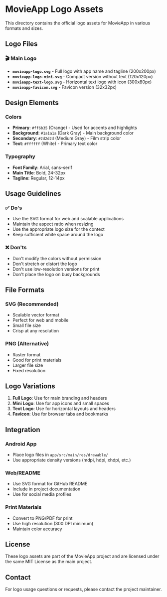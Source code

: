 # MovieApp Logo Assets

This directory contains the official logo assets for MovieApp in various formats and sizes.

## Logo Files

### 🎬 Main Logo
- **`movieapp-logo.svg`** - Full logo with app name and tagline (200x200px)
- **`movieapp-logo-mini.svg`** - Compact version without text (120x120px)
- **`movieapp-text-logo.svg`** - Horizontal text logo with icon (300x80px)
- **`movieapp-favicon.svg`** - Favicon version (32x32px)

## Design Elements

### Colors
- **Primary**: `#ff6b35` (Orange) - Used for accents and highlights
- **Background**: `#1a1a1a` (Dark Gray) - Main background color
- **Secondary**: `#2d2d2d` (Medium Gray) - Film strip color
- **Text**: `#ffffff` (White) - Primary text color

### Typography
- **Font Family**: Arial, sans-serif
- **Main Title**: Bold, 24-32px
- **Tagline**: Regular, 12-14px

## Usage Guidelines

### ✅ Do's
- Use the SVG format for web and scalable applications
- Maintain the aspect ratio when resizing
- Use the appropriate logo size for the context
- Keep sufficient white space around the logo

### ❌ Don'ts
- Don't modify the colors without permission
- Don't stretch or distort the logo
- Don't use low-resolution versions for print
- Don't place the logo on busy backgrounds

## File Formats

### SVG (Recommended)
- Scalable vector format
- Perfect for web and mobile
- Small file size
- Crisp at any resolution

### PNG (Alternative)
- Raster format
- Good for print materials
- Larger file size
- Fixed resolution

## Logo Variations

1. **Full Logo**: Use for main branding and headers
2. **Mini Logo**: Use for app icons and small spaces
3. **Text Logo**: Use for horizontal layouts and headers
4. **Favicon**: Use for browser tabs and bookmarks

## Integration

### Android App
- Place logo files in `app/src/main/res/drawable/`
- Use appropriate density versions (mdpi, hdpi, xhdpi, etc.)

### Web/README
- Use SVG format for GitHub README
- Include in project documentation
- Use for social media profiles

### Print Materials
- Convert to PNG/PDF for print
- Use high resolution (300 DPI minimum)
- Maintain color accuracy

## License

These logo assets are part of the MovieApp project and are licensed under the same MIT License as the main project.

## Contact

For logo usage questions or requests, please contact the project maintainer.
